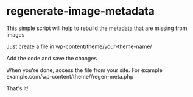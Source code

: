 # regenerate-image-metadata
This simple script will help to rebuild the metadata that are missing from images

Just create a file in wp-content/theme/your-theme-name/

Add the code and save the changes

When you're done, access the file from your site. For example example.com/wp-content/theme/<your-theme-name>/regen-meta.php

That's it!
